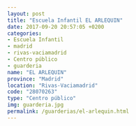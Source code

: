 ```yaml
---
layout: post
title: "Escuela Infantil EL ARLEQUIN"
date: 2017-09-20 20:57:05 +0200
categories:
- Escuela Infantil
- madrid
- rivas-vaciamadrid
- Centro público
- guarderia
name: "EL ARLEQUIN"
province: "Madrid"
location: "Rivas-Vaciamadrid"
code: "28070263"
type: "Centro público"
img: guarderia.jpg
permalink: /guarderias/el-arlequin.html
---
```

